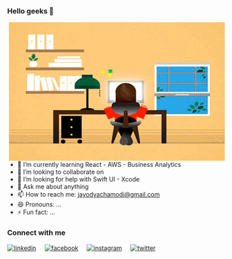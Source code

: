 ### Hello geeks 👋

<img align ="right" alt ="gif" src = "https://github.com/ChamodiJayodya/ChamodiJayodya/blob/main/girl.gif" height= "320" width= "500">

- 🌱 I’m currently learning React - AWS - Business Analytics
- 👯 I’m looking to collaborate on 
- 🤔 I’m looking for help with Swift UI - Xcode
- 💬 Ask me about anything
- 📫 How to reach me: jayodyachamodi@gmail.com
- 😄 Pronouns: ...
- ⚡ Fun fact: ...

<h3>Connect with me </h3>

<a href="https://www.linkedin.com/in/chamodi-jayodya-a15760181/"><img src='https://cdn.jsdelivr.net/npm/simple-icons@3.0.1/icons/linkedin.svg' alt='linkedin' height='40'></a> &nbsp; &nbsp; 
<a href="https://www.facebook.com/chamodi.jayodya"><img src='https://cdn.jsdelivr.net/npm/simple-icons@3.0.1/icons/facebook.svg' alt='facebook' height='40'></a>
&nbsp; &nbsp;
<a href="https://www.instagram.com/chamodi_jayodya/?hl=en"><img src='https://cdn.jsdelivr.net/npm/simple-icons@3.0.1/icons/instagram.svg' alt='instagram' height='40'></a> &nbsp; &nbsp;
<a href="https://twitter.com/ChamodiJayodya"><img src='https://cdn.jsdelivr.net/npm/simple-icons@3.0.1/icons/twitter.svg' alt='twitter' height='40'></a> 
